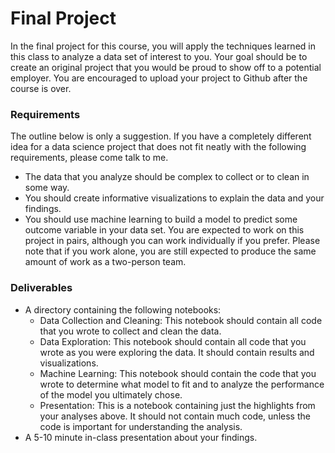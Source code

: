 Final Project
====

In the final project for this course, you will apply the techniques learned in this class to analyze a data set of interest to you. Your goal should be to create an original project that you would be proud to show off to a potential employer. You are encouraged to upload your project to Github after the course is over.

### Requirements
The outline below is only a suggestion. If you have a completely different idea for a data science project that does not fit neatly with the following requirements, please come talk to me.

- The data that you analyze should be complex to collect or to clean in some way.
- You should create informative visualizations to explain the data and your findings.
- You should use machine learning to build a model to predict some outcome variable in your data set.
You are expected to work on this project in pairs, although you can work individually if you prefer. Please note that if you work alone, you are still expected to produce the same amount of work as a two-person team.

### Deliverables
- A directory containing the following notebooks:
	- Data Collection and Cleaning: This notebook should contain all code that you wrote to collect and clean the data.
	- Data Exploration: This notebook should contain all code that you wrote as you were exploring the data. It should contain results and visualizations.
	- Machine Learning: This notebook should contain the code that you wrote to determine what model to fit and to analyze the performance of the model you ultimately chose.
	- Presentation: This is a notebook containing just the highlights from your analyses above. It should not contain much code, unless the code is important for understanding the analysis.
- A 5-10 minute in-class presentation about your findings.
